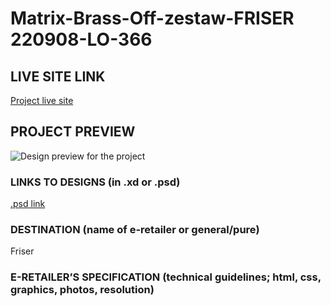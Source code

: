# Matrix-Brass-Off-zestaw-FRISER 220908-LO-366

<!-- please enter project number recived from PM -->

## LIVE SITE LINK

<!-- please enter link to site preview here -->

[Project live site](https://estorelabs.github.io/RC---220908-LO-366-Matrix-Brass-Off-zestaw-FRISER/)

## PROJECT PREVIEW

![Design preview for the project]()

### LINKS TO DESIGNS (in .xd or .psd)

[.psd link](https://drive.google.com/drive/folders/1UFOKTBK73a0oLf8dL7xzel3deB9tFK5Q?usp=share_link)

<!-- please enter link to preview designs -->

### DESTINATION (name of e-retailer or general/pure)

Friser

<!-- please enter e-retailers name -->

### E-RETAILER’S SPECIFICATION (technical guidelines; html, css, graphics, photos, resolution)

<!-- please enter any additional comments important for the project -->
